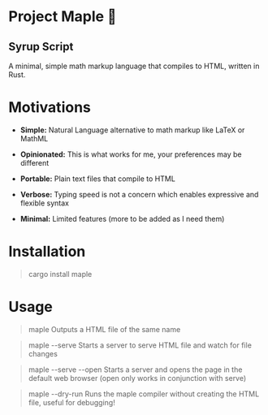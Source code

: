 # Project Maple 🍁

## Syrup Script

A minimal, simple math markup language that compiles to HTML, written in Rust.  


# Motivations

- **Simple:** Natural Language alternative to math markup like LaTeX or MathML  

- **Opinionated:** This is what works for me, your preferences may be different  

- **Portable:** Plain text files that compile to HTML  

- **Verbose:** Typing speed is not a concern which enables expressive and flexible syntax  
  
- **Minimal:** Limited features (more to be added as I need them)  


# Installation

> cargo install maple


# Usage

> maple <path to file>
Outputs a HTML file of the same name

> maple <path to file> --serve
Starts a server to serve HTML file and watch for file changes
 
> maple <path to file> --serve --open
Starts a server and opens the page in the default web browser (open only works in conjunction with serve)

> maple <path to file> --dry-run
Runs the maple compiler without creating the HTML file, useful for debugging!
